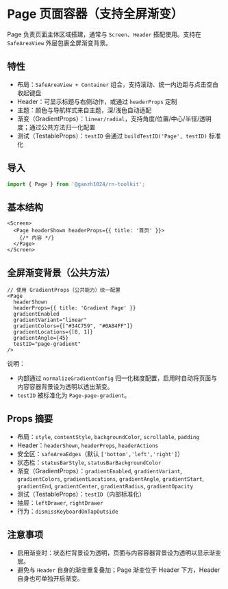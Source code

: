 # Page 页面容器（支持全屏渐变）

Page 负责页面主体区域搭建，通常与 `Screen`、`Header` 搭配使用。支持在 `SafeAreaView` 外层包裹全屏渐变背景。

## 特性

- 布局：`SafeAreaView + Container` 组合，支持滚动、统一内边距与点击空白收起键盘
- Header：可显示标题与右侧动作，或通过 `headerProps` 定制
- 主题：颜色与导航样式来自主题，深/浅色自动适配
- 渐变（GradientProps）：`linear/radial`，支持角度/位置/中心/半径/透明度；通过公共方法归一化配置
- 测试（TestableProps）：`testID` 会通过 `buildTestID('Page', testID)` 标准化

## 导入

```ts
import { Page } from '@gaozh1024/rn-toolkit';
```

## 基本结构

```tsx
<Screen>
  <Page headerShown headerProps={{ title: '首页' }}>
    {/* 内容 */}
  </Page>
</Screen>
```

## 全屏渐变背景（公共方法）

```tsx
// 使用 GradientProps（公共能力）统一配置
<Page
  headerShown
  headerProps={{ title: 'Gradient Page' }}
  gradientEnabled
  gradientVariant="linear"
  gradientColors={["#34C759", "#0A84FF"]}
  gradientLocations={[0, 1]}
  gradientAngle={45}
  testID="page-gradient"
/>
```

说明：

- 内部通过 `normalizeGradientConfig` 归一化梯度配置，启用时自动将页面与内容容器背景设为透明以透出渐变。
- `testID` 被标准化为 `Page-page-gradient`。

## Props 摘要

- 布局：`style`, `contentStyle`, `backgroundColor`, `scrollable`, `padding`
- Header：`headerShown`, `headerProps`, `headerActions`
- 安全区：`safeAreaEdges`（默认 `['bottom','left','right']`）
- 状态栏：`statusBarStyle`, `statusBarBackgroundColor`
- 渐变（GradientProps）：`gradientEnabled`, `gradientVariant`, `gradientColors`, `gradientLocations`, `gradientAngle`, `gradientStart`, `gradientEnd`, `gradientCenter`, `gradientRadius`, `gradientOpacity`
- 测试（TestableProps）：`testID`（内部标准化）
- 抽屉：`leftDrawer`, `rightDrawer`
- 行为：`dismissKeyboardOnTapOutside`

## 注意事项

- 启用渐变时：状态栏背景设为透明，页面与内容容器背景设为透明以显示渐变层。
- 避免与 `Header` 自身的渐变重复叠加；Page 渐变位于 Header 下方，Header 自身也可单独开启渐变。
